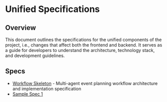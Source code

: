 # Unified Specifications

## Overview

This document outlines the specifications for the unified components of the project, i.e., changes that affect both the frontend and backend. It serves as a guide for developers to understand the architecture, technology stack, and development guidelines.

## Specs

- [Workflow Skeleton](workflow-skeleton.md) - Multi-agent event planning workflow architecture and implementation specification
- [Sample Spec 1](sample-spec-1.md)